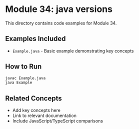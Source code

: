 # Module 34: java versions

This directory contains code examples for Module 34.

## Examples Included

- `Example.java` - Basic example demonstrating key concepts

## How to Run

```bash
javac Example.java
java Example
```

## Related Concepts

- Add key concepts here
- Link to relevant documentation
- Include JavaScript/TypeScript comparisons
